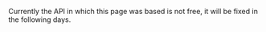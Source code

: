Currently the API in which this page was based is not free, it will be fixed in the following days.
